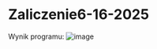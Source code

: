 # Zaliczenie6-16-2025
Wynik programu:
![image](https://github.com/user-attachments/assets/5e9a762d-f963-420c-ab37-961b8cec756e)
